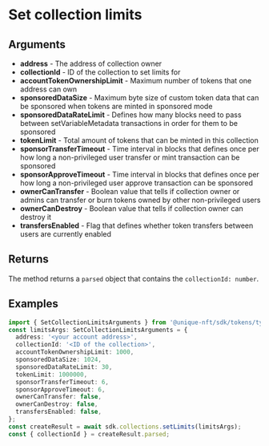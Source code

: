 # Set collection limits

## Arguments

- **address** - The address of collection owner
- **collectionId** - ID of the collection to set limits for
- **accountTokenOwnershipLimit** - Maximum number of tokens that one address can own
- **sponsoredDataSize** - Maximum byte size of custom token data that can be sponsored when tokens are minted in sponsored mode
- **sponsoredDataRateLimit** - Defines how many blocks need to pass between setVariableMetadata transactions in order for them to be sponsored
- **tokenLimit** - Total amount of tokens that can be minted in this collection
- **sponsorTransferTimeout** - Time interval in blocks that defines once per how long a non-privileged user transfer or mint transaction can be sponsored
- **sponsorApproveTimeout** - Time interval in blocks that defines once per how long a non-privileged user approve transaction can be sponsored
- **ownerCanTransfer** - Boolean value that tells if collection owner or admins can transfer or burn tokens owned by other non-privileged users
- **ownerCanDestroy** - Boolean value that tells if collection owner can destroy it
- **transfersEnabled** - Flag that defines whether token transfers between users are currently enabled 

## Returns

The method returns a `parsed` object that contains the `collectionId: number`.

## Examples

```typescript
import { SetCollectionLimitsArguments } from '@unique-nft/sdk/tokens/types';
const limitsArgs: SetCollectionLimitsArguments = {
  address: '<your account address>',
  collectionId: '<ID of the collection>',
  accountTokenOwnershipLimit: 1000,
  sponsoredDataSize: 1024,
  sponsoredDataRateLimit: 30,
  tokenLimit: 1000000,
  sponsorTransferTimeout: 6,
  sponsorApproveTimeout: 6,
  ownerCanTransfer: false,
  ownerCanDestroy: false,
  transfersEnabled: false,
};
const createResult = await sdk.collections.setLimits(limitsArgs);
const { collectionId } = createResult.parsed;
```
